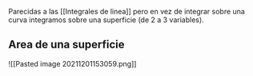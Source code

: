 Parecidas a las [[Integrales de linea]] pero en vez de integrar sobre una curva integramos sobre una superficie (de 2 a 3 variables).
## Area de una superficie
![[Pasted image 20211201153059.png]]